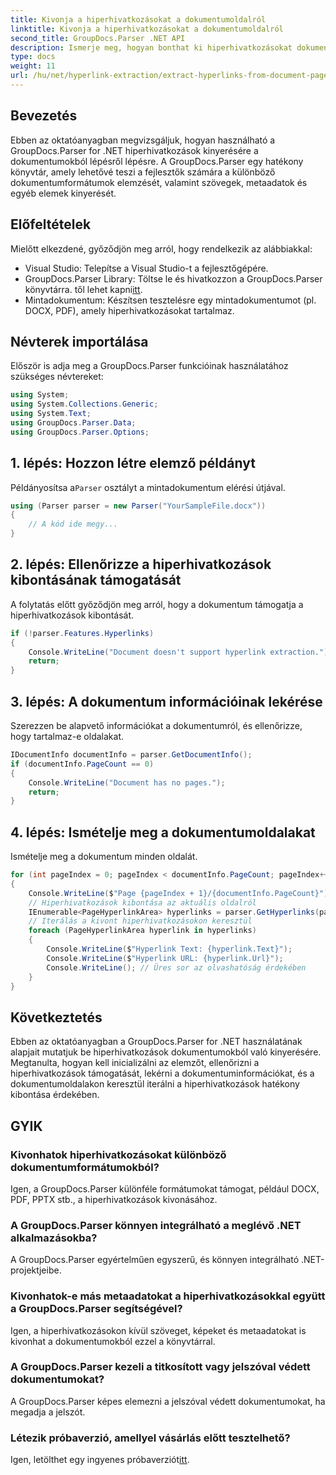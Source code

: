 ```yaml
---
title: Kivonja a hiperhivatkozásokat a dokumentumoldalról
linktitle: Kivonja a hiperhivatkozásokat a dokumentumoldalról
second_title: GroupDocs.Parser .NET API
description: Ismerje meg, hogyan bonthat ki hiperhivatkozásokat dokumentumokból a GroupDocs.Parser for .NET segítségével. Útmutató lépésről lépésre a hiperhivatkozások kivonásához C#-ban.
type: docs
weight: 11
url: /hu/net/hyperlink-extraction/extract-hyperlinks-from-document-page/
---
```

## Bevezetés
Ebben az oktatóanyagban megvizsgáljuk, hogyan használható a GroupDocs.Parser for .NET hiperhivatkozások kinyerésére a dokumentumokból lépésről lépésre. A GroupDocs.Parser egy hatékony könyvtár, amely lehetővé teszi a fejlesztők számára a különböző dokumentumformátumok elemzését, valamint szövegek, metaadatok és egyéb elemek kinyerését.
## Előfeltételek
Mielőtt elkezdené, győződjön meg arról, hogy rendelkezik az alábbiakkal:
- Visual Studio: Telepítse a Visual Studio-t a fejlesztőgépére.
-  GroupDocs.Parser Library: Töltse le és hivatkozzon a GroupDocs.Parser könyvtárra. től lehet kapni[itt](https://releases.groupdocs.com/parser/net/).
- Mintadokumentum: Készítsen tesztelésre egy mintadokumentumot (pl. DOCX, PDF), amely hiperhivatkozásokat tartalmaz.

## Névterek importálása
Először is adja meg a GroupDocs.Parser funkcióinak használatához szükséges névtereket:
```csharp
using System;
using System.Collections.Generic;
using System.Text;
using GroupDocs.Parser.Data;
using GroupDocs.Parser.Options;
```
## 1. lépés: Hozzon létre elemző példányt
 Példányosítsa a`Parser` osztályt a mintadokumentum elérési útjával.
```csharp
using (Parser parser = new Parser("YourSampleFile.docx"))
{
    // A kód ide megy...
}
```
## 2. lépés: Ellenőrizze a hiperhivatkozások kibontásának támogatását
A folytatás előtt győződjön meg arról, hogy a dokumentum támogatja a hiperhivatkozások kibontását.
```csharp
if (!parser.Features.Hyperlinks)
{
    Console.WriteLine("Document doesn't support hyperlink extraction.");
    return;
}
```
## 3. lépés: A dokumentum információinak lekérése
Szerezzen be alapvető információkat a dokumentumról, és ellenőrizze, hogy tartalmaz-e oldalakat.
```csharp
IDocumentInfo documentInfo = parser.GetDocumentInfo();
if (documentInfo.PageCount == 0)
{
    Console.WriteLine("Document has no pages.");
    return;
}
```
## 4. lépés: Ismételje meg a dokumentumoldalakat
Ismételje meg a dokumentum minden oldalát.
```csharp
for (int pageIndex = 0; pageIndex < documentInfo.PageCount; pageIndex++)
{
    Console.WriteLine($"Page {pageIndex + 1}/{documentInfo.PageCount}");
    // Hiperhivatkozások kibontása az aktuális oldalról
    IEnumerable<PageHyperlinkArea> hyperlinks = parser.GetHyperlinks(pageIndex);
    // Iterálás a kivont hiperhivatkozásokon keresztül
    foreach (PageHyperlinkArea hyperlink in hyperlinks)
    {
        Console.WriteLine($"Hyperlink Text: {hyperlink.Text}");
        Console.WriteLine($"Hyperlink URL: {hyperlink.Url}");
        Console.WriteLine(); // Üres sor az olvashatóság érdekében
    }
}
```

## Következtetés
Ebben az oktatóanyagban a GroupDocs.Parser for .NET használatának alapjait mutatjuk be hiperhivatkozások dokumentumokból való kinyerésére. Megtanulta, hogyan kell inicializálni az elemzőt, ellenőrizni a hiperhivatkozások támogatását, lekérni a dokumentuminformációkat, és a dokumentumoldalakon keresztül iterálni a hiperhivatkozások hatékony kibontása érdekében.

## GYIK
### Kivonhatok hiperhivatkozásokat különböző dokumentumformátumokból?
Igen, a GroupDocs.Parser különféle formátumokat támogat, például DOCX, PDF, PPTX stb., a hiperhivatkozások kivonásához.
### A GroupDocs.Parser könnyen integrálható a meglévő .NET alkalmazásokba?
A GroupDocs.Parser egyértelműen egyszerű, és könnyen integrálható .NET-projektjeibe.
### Kivonhatok-e más metaadatokat a hiperhivatkozásokkal együtt a GroupDocs.Parser segítségével?
Igen, a hiperhivatkozásokon kívül szöveget, képeket és metaadatokat is kivonhat a dokumentumokból ezzel a könyvtárral.
### A GroupDocs.Parser kezeli a titkosított vagy jelszóval védett dokumentumokat?
A GroupDocs.Parser képes elemezni a jelszóval védett dokumentumokat, ha megadja a jelszót.
### Létezik próbaverzió, amellyel vásárlás előtt tesztelhető?
 Igen, letölthet egy ingyenes próbaverziót[itt](https://releases.groupdocs.com/).